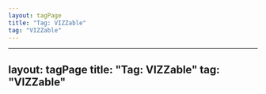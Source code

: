 ```yaml
---
layout: tagPage
title: "Tag: VIZZable"
tag: "VIZZable"
---
```

---
layout: tagPage
title: "Tag: VIZZable"
tag: "VIZZable"
---
